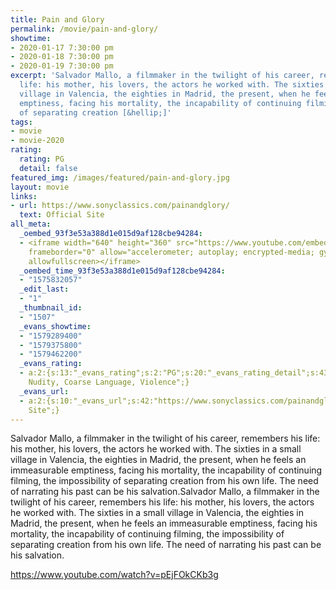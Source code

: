 ```yaml
---
title: Pain and Glory
permalink: /movie/pain-and-glory/
showtime:
- 2020-01-17 7:30:00 pm
- 2020-01-18 7:30:00 pm
- 2020-01-19 7:30:00 pm
excerpt: 'Salvador Mallo, a filmmaker in the twilight of his career, remembers his
  life: his mother, his lovers, the actors he worked with. The sixties in a small
  village in Valencia, the eighties in Madrid, the present, when he feels an immeasurable
  emptiness, facing his mortality, the incapability of continuing filming, the impossibility
  of separating creation [&hellip;]'
tags:
- movie
- movie-2020
rating:
  rating: PG
  detail: false
featured_img: /images/featured/pain-and-glory.jpg
layout: movie
links:
- url: https://www.sonyclassics.com/painandglory/
  text: Official Site
all_meta:
  _oembed_93f3e53a388d1e015d9af128cbe94284:
  - <iframe width="640" height="360" src="https://www.youtube.com/embed/pEjFOkCKb3g?feature=oembed"
    frameborder="0" allow="accelerometer; autoplay; encrypted-media; gyroscope; picture-in-picture"
    allowfullscreen></iframe>
  _oembed_time_93f3e53a388d1e015d9af128cbe94284:
  - "1575832057"
  _edit_last:
  - "1"
  _thumbnail_id:
  - "1507"
  _evans_showtime:
  - "1579289400"
  - "1579375800"
  - "1579462200"
  _evans_rating:
  - a:2:{s:13:"_evans_rating";s:2:"PG";s:20:"_evans_rating_detail";s:43:"Drug Use,
    Nudity, Coarse Language, Violence";}
  _evans_url:
  - a:2:{s:10:"_evans_url";s:42:"https://www.sonyclassics.com/painandglory/";s:15:"_evans_url_name";s:13:"Official
    Site";}
---
```


Salvador Mallo, a filmmaker in the twilight of his career, remembers his life: his mother, his lovers, the actors he worked with. The sixties in a small village in Valencia, the eighties in Madrid, the present, when he feels an immeasurable emptiness, facing his mortality, the incapability of continuing filming, the impossibility of separating creation from his own life. The need of narrating his past can be his salvation.Salvador Mallo, a filmmaker in the twilight of his career, remembers his life: his mother, his lovers, the actors he worked with. The sixties in a small village in Valencia, the eighties in Madrid, the present, when he feels an immeasurable emptiness, facing his mortality, the incapability of continuing filming, the impossibility of separating creation from his own life. The need of narrating his past can be his salvation.

https://www.youtube.com/watch?v=pEjFOkCKb3g 